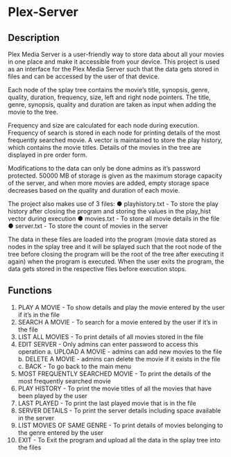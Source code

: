 # Plex-Server
## Description
Plex Media Server is a user-friendly way to store data about all your movies in one place and make it accessible from your device. This project is used as an interface for the Plex Media Server such that the data gets stored in files and can be accessed by the user of that device. 

Each node of the splay tree contains the movie’s title, synopsis, genre, quality, duration, frequency, size, left and right node pointers. The title, genre, synopsis, quality and duration are taken as input when adding the movie to the tree.

Frequency and size are calculated for each node during execution. Frequency of search is stored in each node for printing details of the most frequently searched movie. A vector is maintained to store the play history, which contains the movie titles. Details of the movies in the tree are displayed in pre order form.
 
Modifications to the data can only be done admins as it’s password protected. 50000 MB of storage is given as the maximum storage capacity of the server, and when more movies are added, empty storage space decreases based on the quality and duration of each movie.
 
The project also makes use of 3 files:
●	playhistory.txt - To store the play history after closing the program and storing the values in the play_hist vector during execution
●	movies.txt - To store all movie details in the file
●	server.txt - To store the count of movies in the server

The data in these files are loaded into the program (movie data stored as nodes in the splay tree and it will be splayed such that the root node of the tree before closing the program will be the root of the tree after executing it again) when the program is executed. When the user exits the program, the data gets stored in the respective files before execution stops.

## Functions
1.	PLAY A MOVIE - To show details and play the movie entered by the user if it’s in the file
2.	SEARCH A MOVIE - To search for a movie entered by the user if it’s in the file
3.	LIST ALL MOVIES - To print details of all movies stored in the file
4.	EDIT SERVER - Only admins can enter password to access this operation
a.	UPLOAD A MOVIE - admins can add new movies to the file
b.	DELETE A MOVIE -  admins can delete the movie if it exists in the file
c.	BACK - To go back to the main menu
5.	MOST FREQUENTLY SEARCHED MOVIE - To print the details of the most frequently searched movie
6.	PLAY HISTORY - To print the movie titles of all the movies that have been played by the user
7.	LAST PLAYED - To print the last played movie that is in the file
8.	SERVER DETAILS - To print the server details including space available in the server
9.  LIST MOVIES OF SAME GENRE - To print details of movies belonging to the genre entered by the user
10.	EXIT - To Exit the program and upload all the data in the splay tree into the files
